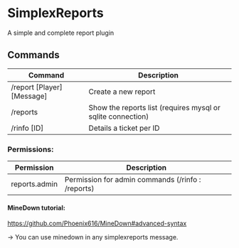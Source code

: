 # SimplexReports

A simple and complete report plugin

## Commands
Command|Description
---|---
/report [Player] [Message]|Create a new report
/reports |Show the reports list (requires mysql or sqlite connection)
/rinfo [ID]|Details a ticket per ID

### Permissions:
Permission|Description
---|---
reports.admin|Permission for admin commands (/rinfo <id> : /reports)

#### MineDown tutorial:

https://github.com/Phoenix616/MineDown#advanced-syntax

-> You can use minedown in any simplexreports message.
